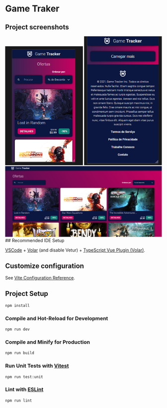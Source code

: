 # Game Traker

## Project screenshots

<div>
  <img style="width: 250px" src="./src/assets/images/game-tracker-mobile-screenshot.png" alt="home"/>
  <img style="width: 250px" src="./src/assets/images/game-tracker-mobile-screenshot-2.png" alt="home"/>
  <img style="width: 750px" src="./src/assets/images/game-tracker-screenshot.png" alt="home"/>
<div>
## Recommended IDE Setup

[VSCode](https://code.visualstudio.com/) + [Volar](https://marketplace.visualstudio.com/items?itemName=Vue.volar) (and disable Vetur) + [TypeScript Vue Plugin (Volar)](https://marketplace.visualstudio.com/items?itemName=Vue.vscode-typescript-vue-plugin).

## Customize configuration

See [Vite Configuration Reference](https://vitejs.dev/config/).

## Project Setup

```sh
npm install
```

### Compile and Hot-Reload for Development

```sh
npm run dev
```

### Compile and Minify for Production

```sh
npm run build
```

### Run Unit Tests with [Vitest](https://vitest.dev/)

```sh
npm run test:unit
```

### Lint with [ESLint](https://eslint.org/)

```sh
npm run lint
```
